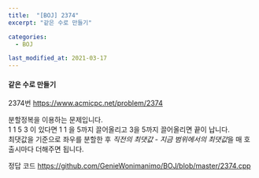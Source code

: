 ```yaml
---
title:  "[BOJ] 2374"
excerpt: "같은 수로 만들기"

categories:
  - BOJ

last_modified_at: 2021-03-17
---
```


#### 같은 수로 만들기

2374번 <https://www.acmicpc.net/problem/2374>

분할정복을 이용하는 문제입니다.<br>
1 1 5 3 이 있다면 1 1 을 5까지 끌어올리고 3을 5까지 끌어올리면 끝이 납니다.<br>
최댓값을 기준으로 좌우를 분할한 후 *직전의 최댓값 - 지금 범위에서의 최댓값*을 매 호출시마다 더해주면 됩니다.

정답 코드 <https://github.com/GenieWonimanimo/BOJ/blob/master/2374.cpp>